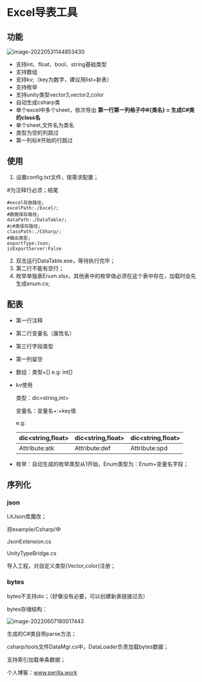 # Excel导表工具

## 功能


![image-20220531144853430](https://picsheet.oss-cn-hangzhou.aliyuncs.com/2522637-20220627234401309-1082970503.png)

- 支持int、float、bool、string基础类型
- 支持数组
- 支持kv;（key为数字，建议用list+新表）
- 支持枚举
- 支持unity类型vector3,vector2,color
- 自动生成csharp类
- 单个excel中多个sheet，依次导出 **第一行第一列格子中#{类名} = 生成C#类的class名**
- 单个sheet,文件名为类名
- 类型为空的列跳过
- 第一列标#开始的行跳过

## 使用

1. 设置config.txt文件，按需求配置； 

#为注释行必须；结尾

```
#excel存放路径;
excelPath:./Excel/;
#数据保存路径;
dataPath:./DataTable/;
#c#类保存路径;
classPath:./CSharp/;
#输出类型;
exportType:Json;
isExportServer:False
```

2. 双击运行DataTable.exe，等待执行完毕；
2. 第二行不能有空行；
2. 枚举单独表Enum.xlsx，其他表中的枚举值必须在这个表中存在，加载时会先生成enum.cs;

## 配表

- 第一行注释

- 第二行变量名（属性名）

- 第三行字段类型

- 第一列留空

- 数组：类型+[] e.g: int[]

- kv使用 

  类型：dic<string,int>

  变量名：变量名+:+key值

  e.g:

  | dic<string,float> | dic<string,float> | dic<string,float> |
  | ----------------- | ----------------- | ----------------- |
  | Attribute:atk     | Attribute:def     | Attribute:spd     |

- 枚举：自动生成的枚举类型从1开始，Enum类型为：Enum+变量名字段；

## 序列化

### json

LitJson库魔改；

将example/Csharp/中

JsonExtension.cs

UnityTypeBridge.cs

导入工程，对自定义类型(Vector,color)注册；



### bytes

bytes不支持dic；（好像没有必要，可以创建新表链接过去）

bytes存储结构：

![image-20220607180017443](https://picsheet.oss-cn-hangzhou.aliyuncs.com/image-20220607180017443.png)

生成的C#类自带parse方法；

csharp/tools文件DataMgr.cs中，DataLoader负责加载bytes数据；

支持索引加载单条数据；



个人博客：www.perilla.work
